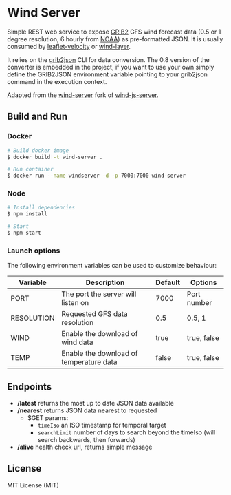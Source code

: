 # Wind Server

Simple REST web service to expose [GRIB2](http://en.wikipedia.org/wiki/GRIB) GFS wind forecast data (0.5 or 1 degree resolution, 6 hourly from [NOAA](http://nomads.ncep.noaa.gov/)) as pre-formatted JSON.
It is usually consumed by [leaflet-velocity](https://github.com/danwild/leaflet-velocity) or [wind-layer](https://github.com/sakitam-fdd/wind-layer).

It relies on the [grib2json](https://github.com/claustres/grib2json) CLI for data conversion. The 0.8 version of the converter is embedded in the project, if you want to use your own simply define the GRIB2JSON environment variable pointing to your grib2json command in the execution context.

Adapted from the [wind-server](https://github.com/weacast/wind-server) fork of [wind-js-server](https://github.com/danwild/wind-js-server).

## Build and Run

### Docker
``` bash
# Build docker image
$ docker build -t wind-server .

# Run container
$ docker run --name windserver -d -p 7000:7000 wind-server
```

### Node
``` bash
# Install dependencies
$ npm install

# Start
$ npm start
```

### Launch options

The following environment variables can be used to customize behaviour:

| Variable   | Description                             | Default | Options     |
|------------|-----------------------------------------|---------|-------------|
| PORT       | The port the server will listen on      | 7000    | Port number |
| RESOLUTION | Requested GFS data resolution           | 0.5     | 0.5, 1      |
| WIND       | Enable the download of wind data        | true    | true, false |
| TEMP       | Enable the download of temperature data | false   | true, false |

## Endpoints

- **/latest** returns the most up to date JSON data available
- **/nearest** returns JSON data nearest to requested
    - $GET params:
        - `timeIso` an ISO timestamp for temporal target
        - `searchLimit` number of days to search beyond the timeIso (will search backwards, then forwards)
- **/alive** health check url, returns simple message

## License

MIT License (MIT)
